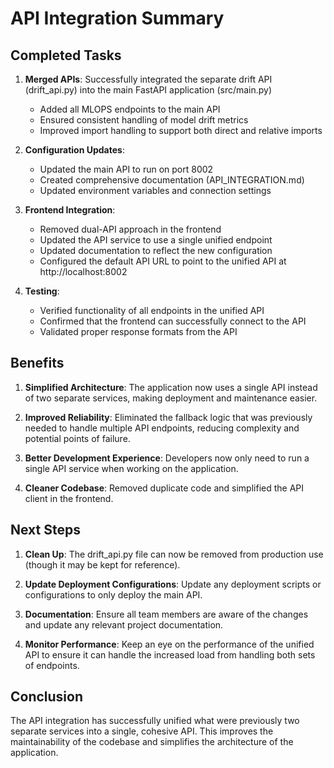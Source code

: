 # API Integration Summary

## Completed Tasks

1. **Merged APIs**: Successfully integrated the separate drift API (drift_api.py) into the main FastAPI application (src/main.py)
   - Added all MLOPS endpoints to the main API
   - Ensured consistent handling of model drift metrics
   - Improved import handling to support both direct and relative imports

2. **Configuration Updates**:
   - Updated the main API to run on port 8002
   - Created comprehensive documentation (API_INTEGRATION.md)
   - Updated environment variables and connection settings

3. **Frontend Integration**:
   - Removed dual-API approach in the frontend
   - Updated the API service to use a single unified endpoint
   - Updated documentation to reflect the new configuration
   - Configured the default API URL to point to the unified API at http://localhost:8002

4. **Testing**:
   - Verified functionality of all endpoints in the unified API
   - Confirmed that the frontend can successfully connect to the API
   - Validated proper response formats from the API

## Benefits

1. **Simplified Architecture**: The application now uses a single API instead of two separate services, making deployment and maintenance easier.

2. **Improved Reliability**: Eliminated the fallback logic that was previously needed to handle multiple API endpoints, reducing complexity and potential points of failure.

3. **Better Development Experience**: Developers now only need to run a single API service when working on the application.

4. **Cleaner Codebase**: Removed duplicate code and simplified the API client in the frontend.

## Next Steps

1. **Clean Up**: The drift_api.py file can now be removed from production use (though it may be kept for reference).

2. **Update Deployment Configurations**: Update any deployment scripts or configurations to only deploy the main API.

3. **Documentation**: Ensure all team members are aware of the changes and update any relevant project documentation.

4. **Monitor Performance**: Keep an eye on the performance of the unified API to ensure it can handle the increased load from handling both sets of endpoints.

## Conclusion

The API integration has successfully unified what were previously two separate services into a single, cohesive API. This improves the maintainability of the codebase and simplifies the architecture of the application. 